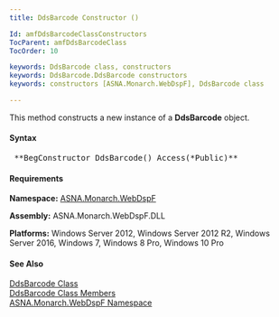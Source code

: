 ```yaml
---
title: DdsBarcode Constructor ()

Id: amfDdsBarcodeClassConstructors
TocParent: amfDdsBarcodeClass
TocOrder: 10

keywords: DdsBarcode class, constructors
keywords: DdsBarcode.DdsBarcode constructors
keywords: constructors [ASNA.Monarch.WebDspF], DdsBarcode class

---
```


This method constructs a new instance of a **DdsBarcode** object.

#### Syntax
<pre class="syntax"> **BegConstructor DdsBarcode() Access(*Public)** </pre>

#### Requirements
**Namespace:** [ASNA.Monarch.WebDspF](amfWebDspFNamespace.html)

**Assembly:** ASNA.Monarch.WebDspF.DLL

**Platforms:** Windows Server 2012, Windows Server 2012 R2, Windows Server 2016, Windows 7, Windows 8 Pro, Windows 10 Pro

#### See Also
[DdsBarcode Class](amfDdsBarcodeClass.html) <br /> [DdsBarcode Class Members](amfDdsBarcodeClassMembers.html) <br /> [ASNA.Monarch.WebDspF Namespace](amfWebDspFNamespace.html) 
